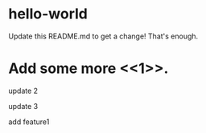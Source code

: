 # hello-world
Update this README.md to get a change!
That's enough.

Add some more <<1>>.
=======


update 2

update 3

add feature1
